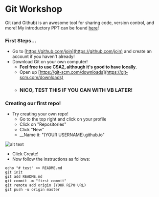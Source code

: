 # Git Workshop

Git (and Github) is an awesome tool for sharing code, version control, and more! My introductory PPT can be found [here](https://docs.google.com/presentation/d/1bdbfgdTUaujerdea-bOfAAjcd3w2efjPhtVHEAWuZME/edit?usp=sharing)!

### First Steps...

- Go to [https://github.com/join](https://github.com/join) and create an account if you haven't already!
- Download Git on your own computer!
    - __Feel free to use CSA2, although it's good to have locally.__
    - Open up [https://git-scm.com/downloads](https://git-scm.com/downloads)
    - ### NICO, TEST THIS IF YOU CAN WITH VB LATER!

### Creating our first repo!

- Try creating your own repo!
    - Go to the top right and click on your profile
    - Click on "Repositories"
    - Click "New"
    - __Name it: "(YOUR USERNAME).github.io"


![alt text](http://i.imgur.com/5RWZHX3.png)

- Click Create!
- Now follow the instructions as follows:

```
echo "# test" >> README.md
git init
git add README.md
git commit -m "first commit"
git remote add origin (YOUR REPO URL)
git push -u origin master
```
